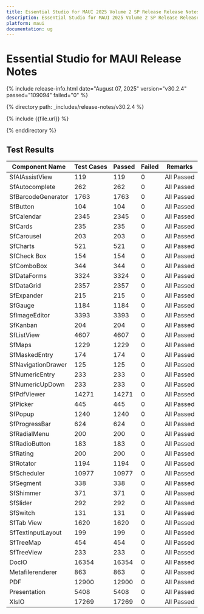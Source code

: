 ```yaml
---
title: Essential Studio for MAUI 2025 Volume 2 SP Release Release Notes  
description: Essential Studio for MAUI 2025 Volume 2 SP Release Release Notes  
platform: maui
documentation: ug
---
```


# Essential Studio for MAUI  Release Notes  

{% include release-info.html date="August 07, 2025"  version="v30.2.4" passed="109094" failed="0" %} 

{% directory path: _includes/release-notes/v30.2.4 %}

{% include {{file.url}} %}

{% enddirectory %}

## Test Results

| Component Name | Test Cases | Passed | Failed | Remarks |
|---------------|------------|--------|--------|---------|
| SfAIAssistView | 119 | 119 | 0 | All Passed |
| SfAutocomplete | 262 | 262 | 0 | All Passed |
| SfBarcodeGenerator | 1763 | 1763 | 0 | All Passed |
| SfButton | 104 | 104 | 0 | All Passed |
| SfCalendar | 2345 | 2345 | 0 | All Passed |
| SfCards | 235 | 235 | 0 | All Passed |
| SfCarousel | 203 | 203 | 0 | All Passed |
| SfCharts | 521 | 521 | 0 | All Passed |
| SfCheck Box | 154 | 154 | 0 | All Passed |
| SfComboBox | 344 | 344 | 0 | All Passed |
| SfDataForms | 3324 | 3324 | 0 | All Passed |
| SfDataGrid | 2357 | 2357 | 0 | All Passed |
| SfExpander | 215 | 215 | 0 | All Passed |
| SfGauge | 1184 | 1184 | 0 | All Passed |
| SfImageEditor | 3393 | 3393 | 0 | All Passed |
| SfKanban | 204 | 204 | 0 | All Passed |
| SfListView | 4607 | 4607 | 0 | All Passed |
| SfMaps | 1229 | 1229 | 0 | All Passed |
| SfMaskedEntry | 174 | 174 | 0 | All Passed |
| SfNavigationDrawer | 125 | 125 | 0 | All Passed |
| SfNumericEntry | 233 | 233 | 0 | All Passed |
| SfNumericUpDown | 233 | 233 | 0 | All Passed |
| SfPdfViewer | 14271 | 14271 | 0 | All Passed |
| SfPicker | 445 | 445 | 0 | All Passed |
| SfPopup | 1240 | 1240 | 0 | All Passed |
| SfProgressBar | 624 | 624 | 0 | All Passed |
| SfRadialMenu | 200 | 200 | 0 | All Passed |
| SfRadioButton | 183 | 183 | 0 | All Passed |
| SfRating | 200 | 200 | 0 | All Passed |
| SfRotator | 1194 | 1194 | 0 | All Passed |
| SfScheduler | 10977 | 10977 | 0 | All Passed |
| SfSegment | 338 | 338 | 0 | All Passed |
| SfShimmer | 371 | 371 | 0 | All Passed |
| SfSlider | 292 | 292 | 0 | All Passed |
| SfSwitch | 131 | 131 | 0 | All Passed |
| SfTab View | 1620 | 1620 | 0 | All Passed |
| SfTextInputLayout | 199 | 199 | 0 | All Passed |
| SfTreeMap | 454 | 454 | 0 | All Passed |
| SfTreeView | 233 | 233 | 0 | All Passed |
| DocIO | 16354 | 16354 | 0 | All Passed |
| Metafilerenderer | 863 | 863 | 0 | All Passed |
| PDF | 12900 | 12900 | 0 | All Passed |
| Presentation | 5408 | 5408 | 0 | All Passed |
| XlsIO | 17269 | 17269 | 0 | All Passed |